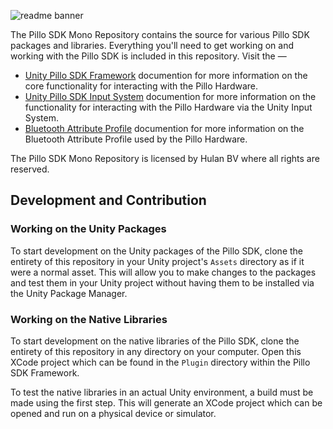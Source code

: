 ![readme banner](https://github.com/hulanbv/pillo-sdk-mono/blob/master/.github/wiki/readme-banner.png?raw=true)

The Pillo SDK Mono Repository contains the source for various Pillo SDK packages and libraries. Everything you'll need to get working on and working with the Pillo SDK is included in this repository. Visit the —

- [Unity Pillo SDK Framework](https://github.com/hulanbv/pillo-sdk-mono/blob/master/documentation/unity-pillo-sdk-framework.md) documention for more information on the core functionality for interacting with the Pillo Hardware.
- [Unity Pillo SDK Input System](https://github.com/hulanbv/pillo-sdk-mono/blob/master/documentation/unity-pillo-sdk-input-system.md) documention for more information on the functionality for interacting with the Pillo Hardware via the Unity Input System.
- [Bluetooth Attribute Profile](https://github.com/hulanbv/pillo-sdk-mono/blob/master/documentation/bluetooth-attribute-profile.md) documention for more information on the Bluetooth Attribute Profile used by the Pillo Hardware.

The Pillo SDK Mono Repository is licensed by Hulan BV where all rights are reserved.

## Development and Contribution

### Working on the Unity Packages

To start development on the Unity packages of the Pillo SDK, clone the entirety of this repository in your Unity project's `Assets` directory as if it were a normal asset. This will allow you to make changes to the packages and test them in your Unity project without having them to be installed via the Unity Package Manager.

### Working on the Native Libraries

To start development on the native libraries of the Pillo SDK, clone the entirety of this repository in any directory on your computer. Open this XCode project which can be found in the `Plugin` directory within the Pillo SDK Framework.

To test the native libraries in an actual Unity environment, a build must be made using the first step. This will generate an XCode project which can be opened and run on a physical device or simulator.
